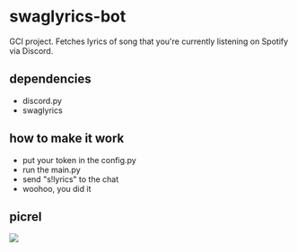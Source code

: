 # swaglyrics-bot
GCI project. Fetches lyrics of song that you're currently listening on Spotify via Discord.

## dependencies
- discord.py
- swaglyrics

## how to make it work

 - put your token in the config.py
 - run the main.py
 - send "s!lyrics" to the chat
 - woohoo, you did it

## picrel
![](https://i.imgur.com/KJfMiPO.png)
